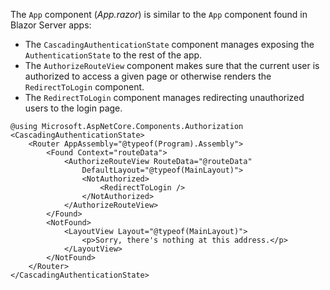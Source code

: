 The `App` component (*App.razor*) is similar to the `App` component found in Blazor Server apps:

* The `CascadingAuthenticationState` component manages exposing the `AuthenticationState` to the rest of the app.
* The `AuthorizeRouteView` component makes sure that the current user is authorized to access a given page or otherwise renders the `RedirectToLogin` component.
* The `RedirectToLogin` component manages redirecting unauthorized users to the login page.

```razor
@using Microsoft.AspNetCore.Components.Authorization
<CascadingAuthenticationState>
    <Router AppAssembly="@typeof(Program).Assembly">
        <Found Context="routeData">
            <AuthorizeRouteView RouteData="@routeData" 
                DefaultLayout="@typeof(MainLayout)">
                <NotAuthorized>
                    <RedirectToLogin />
                </NotAuthorized>
            </AuthorizeRouteView>
        </Found>
        <NotFound>
            <LayoutView Layout="@typeof(MainLayout)">
                <p>Sorry, there's nothing at this address.</p>
            </LayoutView>
        </NotFound>
    </Router>
</CascadingAuthenticationState>
```
